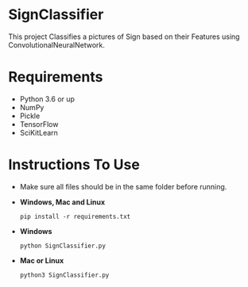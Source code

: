 # SignClassifier

This project Classifies a pictures of Sign based on their Features using ConvolutionalNeuralNetwork.

# Requirements

- Python 3.6 or up
- NumPy
- Pickle
- TensorFlow
- SciKitLearn

# Instructions To Use

- Make sure all files should be in the same folder before running.

- **Windows, Mac and Linux**
  ```
  pip install -r requirements.txt
  ```
- **Windows**
  ```
  python SignClassifier.py
  ```
- **Mac or Linux**
  ```
  python3 SignClassifier.py
  ```
